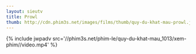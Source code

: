 ```yaml
---
layout: sieutv
title: Prowl
thumb: http://cdn.phim3s.net/images/films/thumb/quy-du-khat-mau-prowl.jpg
---
```

{% include jwpadv src='//phim3s.net/phim-le/quy-du-khat-mau_1013/xem-phim//video.mp4' %}